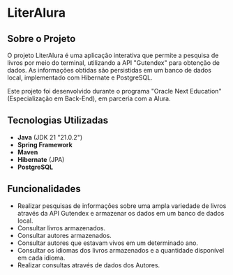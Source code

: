 # LiterAlura

## Sobre o Projeto

O projeto LiterAlura é uma aplicação interativa que permite a pesquisa de livros por meio do terminal, utilizando a API "Gutendex" para obtenção de dados. As informações obtidas são persistidas em um banco de dados local, implementado com Hibernate e PostgreSQL.

Este projeto foi desenvolvido durante o programa "Oracle Next Education" (Especialização em Back-End), em parceria com a Alura.

## Tecnologias Utilizadas

- **Java** (JDK 21 "21.0.2")
- **Spring Framework**
- **Maven**
- **Hibernate** (JPA)
- **PostgreSQL**

## Funcionalidades

- Realizar pesquisas de informações sobre uma ampla variedade de livros através da API Gutendex e armazenar os dados em um banco de dados local.
- Consultar livros armazenados.
- Consultar autores armazenados.
- Consultar autores que estavam vivos em um determinado ano.
- Consultar os idiomas dos livros armazenados e a quantidade disponível em cada idioma.
- Realizar consultas através de dados dos Autores.
